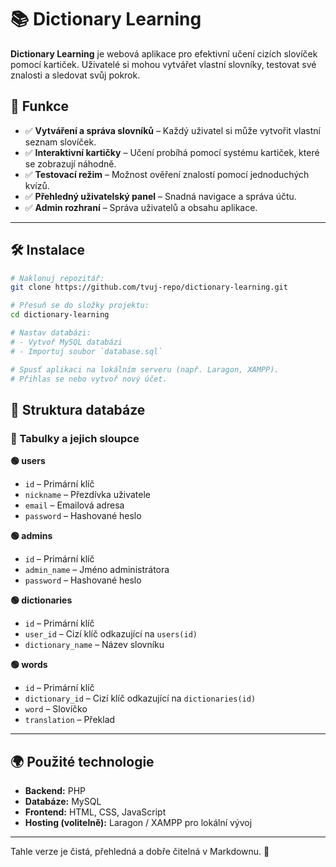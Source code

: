 # 📚 Dictionary Learning

**Dictionary Learning** je webová aplikace pro efektivní učení cizích slovíček pomocí kartiček. Uživatelé si mohou vytvářet vlastní slovníky, testovat své znalosti a sledovat svůj pokrok.

## 🚀 Funkce
- ✅ **Vytváření a správa slovníků** – Každý uživatel si může vytvořit vlastní seznam slovíček.
- ✅ **Interaktivní kartičky** – Učení probíhá pomocí systému kartiček, které se zobrazují náhodně.
- ✅ **Testovací režim** – Možnost ověření znalostí pomocí jednoduchých kvízů.
- ✅ **Přehledný uživatelský panel** – Snadná navigace a správa účtu.
- ✅ **Admin rozhraní** – Správa uživatelů a obsahu aplikace.

---

## 🛠️ Instalace

```bash
# Naklonuj repozitář:
git clone https://github.com/tvuj-repo/dictionary-learning.git

# Přesuň se do složky projektu:
cd dictionary-learning

# Nastav databázi: 
# - Vytvoř MySQL databázi
# - Importuj soubor `database.sql`

# Spusť aplikaci na lokálním serveru (např. Laragon, XAMPP).
# Přihlas se nebo vytvoř nový účet.
```

## 💾 Struktura databáze

### 📌 Tabulky a jejich sloupce

**🟢 users**  
- `id` – Primární klíč  
- `nickname` – Přezdívka uživatele  
- `email` – Emailová adresa  
- `password` – Hashované heslo  

**🟢 admins**  
- `id` – Primární klíč  
- `admin_name` – Jméno administrátora  
- `password` – Hashované heslo  

**🟢 dictionaries**  
- `id` – Primární klíč  
- `user_id` – Cizí klíč odkazující na `users(id)`  
- `dictionary_name` – Název slovníku  

**🟢 words**  
- `id` – Primární klíč  
- `dictionary_id` – Cizí klíč odkazující na `dictionaries(id)`  
- `word` – Slovíčko  
- `translation` – Překlad  

---

## 🌍 Použité technologie

- **Backend:** PHP  
- **Databáze:** MySQL  
- **Frontend:** HTML, CSS, JavaScript  
- **Hosting (volitelně):** Laragon / XAMPP pro lokální vývoj  

---

Tahle verze je čistá, přehledná a dobře čitelná v Markdownu. 🚀
